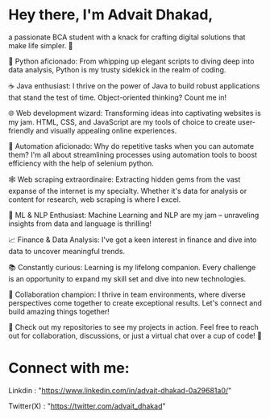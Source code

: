 
# Hey there, I'm Advait Dhakad,
a passionate BCA student with a knack for crafting digital solutions that make life simpler. 🚀

🐍 Python aficionado: From whipping up elegant scripts to diving deep into data analysis, Python is my trusty sidekick in the realm of coding.

☕ Java enthusiast: I thrive on the power of Java to build robust applications that stand the test of time. Object-oriented thinking? Count me in!

🌐 Web development wizard: Transforming ideas into captivating websites is my jam. HTML, CSS, and JavaScript are my tools of choice to create user-friendly and visually appealing online experiences.

🤖 Automation aficionado: Why do repetitive tasks when you can automate them? I'm all about streamlining processes using automation tools to boost efficiency with the help of selenium python.

🕸️ Web scraping extraordinaire: Extracting hidden gems from the vast expanse of the internet is my specialty. Whether it's data for analysis or content for research, web scraping is where I excel.

🤖 ML & NLP Enthusiast: Machine Learning and NLP are my jam – unraveling insights from data and language is thrilling!

📈 Finance & Data Analysis: I've got a keen interest in finance and dive into data to uncover meaningful trends.

📚 Constantly curious: Learning is my lifelong companion. Every challenge is an opportunity to expand my skill set and dive into new technologies.

🤝 Collaboration champion: I thrive in team environments, where diverse perspectives come together to create exceptional results. Let's connect and build amazing things together!

🔗 Check out my repositories to see my projects in action. Feel free to reach out for collaboration, discussions, or just a virtual chat over a cup of code! 🌟

# Connect with me:
Linkdin : "https://www.linkedin.com/in/advait-dhakad-0a29681a0/"

Twitter(X) : "https://twitter.com/advait_dhakad"
